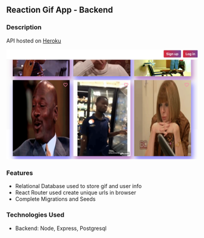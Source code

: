 ## Reaction Gif App - Backend

### Description

API hosted on [Heroku](https://lit-dusk-44111.herokuapp.com/api/v1/gifs)

![View of the frontend](https://github.com/elainecode/test-app/blob/master/test.png)

### Features

- Relational Database used to store gif and user info
- React Router used create unique urls in browser
- Complete Migrations and Seeds


### Technologies Used

- Backend:  Node, Express, Postgresql